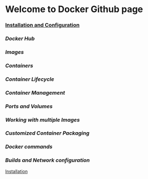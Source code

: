 # Welcome to Docker Github page 

### **[Installation and Configuration](InstallationandConfiguration.md)**
### *Docker Hub*
### *Images*
### *Containers*
### *Container Lifecycle*
### *Container Management* 
### *Ports and Volumes*
### *Working with multiple Images*
### *Customized Container Packaging*
### *Docker commands*
### *Builds and Network configuration*

<p><a href="docker/test.html">Installation </a></p>
